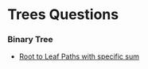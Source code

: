 # Trees Questions



### Binary Tree

* [Root to Leaf Paths with specific sum](root-to-leaf-paths-with-specific-sum.md)


